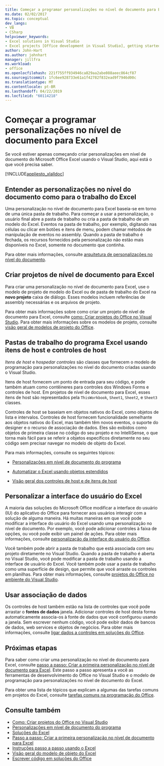 ```yaml
---
title: Começar a programar personalizações no nível de documento para Excel
ms.date: 02/02/2017
ms.topic: conceptual
dev_langs:
- VB
- CSharp
helpviewer_keywords:
- Excel solutions in Visual Studio
- Excel projects [Office development in Visual Studio], getting started
author: John-Hart
ms.author: johnhart
manager: jillfra
ms.workload:
- office
ms.openlocfilehash: 221f755ff934946ca829aa2abe088aeec864cf87
ms.sourcegitcommit: 1fc6ee928733e61a1f42782f832ead9f7946d00c
ms.translationtype: MT
ms.contentlocale: pt-BR
ms.lasthandoff: 04/22/2019
ms.locfileid: "60114218"
---
```

# <a name="get-started-programming-document-level-customizations-for-excel"></a>Começar a programar personalizações no nível de documento para Excel
  Se você estiver apenas começando criar personalizações em nível de documento do Microsoft Office Excel usando o Visual Studio, aqui está o que você precisa saber.

 [!INCLUDE[appliesto_xlalldoc](../vsto/includes/appliesto-xlalldoc-md.md)]

## <a name="understand-how-document-level-customizations-for-excel-work"></a>Entender as personalizações no nível do documento como para o trabalho do Excel
 Uma personalização no nível de documento para Excel baseia-se em torno de uma única pasta de trabalho. Para começar a usar a personalização, o usuário final abre a pasta de trabalho ou cria a pasta de trabalho de um modelo do Excel. Eventos na pasta de trabalho, por exemplo, digitando nas células ou clicar em botões e itens de menu, podem chamar métodos de manipulação de eventos no assembly. Quando a pasta de trabalho é fechada, os recursos fornecidos pela personalização não estão mais disponíveis no Excel, somente no documento que continha.

 Para obter mais informações, consulte [arquitetura de personalizações no nível do documento](../vsto/architecture-of-document-level-customizations.md).

## <a name="create-document-level-projects-for-excel"></a>Criar projetos de nível de documento para Excel
 Para criar uma personalização no nível de documento para Excel, use o modelo de projeto de modelo do Excel ou de pasta de trabalho do Excel na **novo projeto** caixa de diálogo. Esses modelos incluem referências de assembly necessárias e os arquivos de projeto.

 Para obter mais informações sobre como criar um projeto de nível de documento para Excel, consulte [como: Criar projetos do Office no Visual Studio](../vsto/how-to-create-office-projects-in-visual-studio.md). Para obter mais informações sobre os modelos de projeto, consulte [visão geral de modelos de projeto do Office](../vsto/office-project-templates-overview.md).

## <a name="program-excel-workbooks-by-using-host-items-and-host-controls"></a>Pastas de trabalho do programa Excel usando itens de host e controles de host
 *Itens de host* e *hospedar controles* são classes que fornecem o modelo de programação para personalizações no nível do documento criadas usando o Visual Studio.

 Itens de host fornecem um ponto de entrada para seu código, e pode também atuam como contêineres para controles dos Windows Forms e controles de host. Em projetos de nível de documento para Excel, esses itens de host são representados pela `ThisWorkbook`, `Sheet1`, `Sheet2`, e `Sheet3` classes.

 Controles de host se baseiam em objetos nativos do Excel, como objetos de lista e intervalos. Controles de host fornecem funcionalidade semelhante aos objetos nativos do Excel, mas também têm novos eventos, o suporte do designer e o recurso de associação de dados. Eles são exibidos como objetos de primeira classe no código do seu projeto e no IntelliSense, o que torna mais fácil para se referir a objetos específicos diretamente no seu código sem precisar navegar no modelo de objeto do Excel.

 Para mais informações, consulte os seguintes tópicos:

- [Personalizações em nível de documento do programa](../vsto/programming-document-level-customizations.md)

- [Automatizar o Excel usando objetos estendidos](../vsto/automating-excel-by-using-extended-objects.md)

- [Visão geral dos controles de host e de itens de host](../vsto/host-items-and-host-controls-overview.md)

## <a name="customize-the-user-interface-of-excel"></a>Personalizar a interface do usuário do Excel
 A maioria das soluções do Microsoft Office modificar a interface do usuário (IU) do aplicativo do Office para fornecer aos usuários interagir com a solução de alguma maneira. Há muitas maneiras em que você pode modificar a interface do usuário do Excel usando uma personalização no nível de documento. Por exemplo, você pode adicionar controles à faixa de opções, ou você pode exibir um painel de ações. Para obter mais informações, consulte [personalização da interface do usuário do Office](../vsto/office-ui-customization.md).

 Você também pode abrir a pasta de trabalho que está associada com seu projeto diretamente no Visual Studio. Quando a pasta de trabalho é aberta no Visual Studio, você pode modificar a pasta de trabalho usando a interface de usuário do Excel. Você também pode usar a pasta de trabalho como uma superfície de design, que permite que você arraste os controles em planilhas. Para obter mais informações, consulte [projetos do Office no ambiente do Visual Studio](../vsto/office-projects-in-the-visual-studio-environment.md).

## <a name="use-data-binding"></a>Usar associação de dados
 Os controles de host também estão na lista de controles que você pode arrastar o **fontes de dados** janela. Adicionar controles de host desta forma automaticamente associa-os à fonte de dados que você configurou usando a janela. Sem escrever nenhum código, você pode exibir dados de bancos de dados, web services e objetos de negócios. Para obter mais informações, consulte [ligar dados a controles em soluções do Office](../vsto/binding-data-to-controls-in-office-solutions.md).

## <a name="next-steps"></a>Próximas etapas
 Para saber como criar uma personalização no nível de documento para Excel, consulte [passo a passo: Criar a primeira personalização no nível de documento para Excel](../vsto/walkthrough-creating-your-first-document-level-customization-for-excel.md). Este passo a passo apresenta a você as ferramentas de desenvolvimento do Office no Visual Studio e o modelo de programação para personalizações no nível de documento do Excel.

 Para obter uma lista de tópicos que explicam a algumas das tarefas comuns em projetos do Excel, consulte [tarefas comuns na programação do Office](../vsto/common-tasks-in-office-programming.md).

## <a name="see-also"></a>Consulte também
- [Como: Criar projetos do Office no Visual Studio](../vsto/how-to-create-office-projects-in-visual-studio.md)
- [Personalizações em nível de documento do programa](../vsto/programming-document-level-customizations.md)
- [Soluções do Excel](../vsto/excel-solutions.md)
- [Passo a passo: Criar a primeira personalização no nível de documento para Excel](../vsto/walkthrough-creating-your-first-document-level-customization-for-excel.md)
- [Instruções passo a passo usando o Excel](../vsto/walkthroughs-using-excel.md)
- [Visão geral do modelo de objeto do Excel](../vsto/excel-object-model-overview.md)
- [Escrever código em soluções do Office](../vsto/writing-code-in-office-solutions.md)
